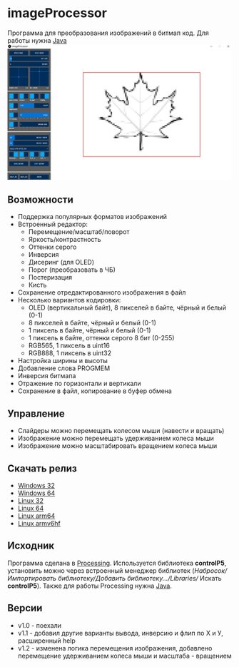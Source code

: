 # imageProcessor
Программа для преобразования изображений в битмап код. Для работы нужна [Java](https://www.java.com/ru/download/)
![КАРТИНКА](https://github.com/AlexGyver/imageProcessor/blob/master/docs/image.jpg)

## Возможности
- Поддержка популярных форматов изображений
- Встроенный редактор:
	- Перемещение/масштаб/поворот
	- Яркость/контрастность
	- Оттенки серого
	- Инверсия
	- Дисеринг (для OLED)
	- Порог (преобразовать в ЧБ)
	- Постеризация
	- Кисть
- Сохранение отредактированного изображения в файл
- Несколько вариантов кодировки:
	- OLED (вертикальный байт), 8 пикселей в байте, чёрный и белый (0-1)
	- 8 пикселей в байте, чёрный и белый (0-1)
	- 1 пиксель в байте, чёрный и белый (0-1)
	- 1 пиксель в байте, оттенки серого 8 бит (0-255)
	- RGB565, 1 пиксель в uint16
	- RGB888, 1 пиксель в uint32
- Настройка ширины и высоты
- Добавление слова PROGMEM
- Инверсия битмапа
- Отражение по горизонтали и вертикали
- Сохранение в файл, копирование в буфер обмена

## Управление
- Слайдеры можно перемещать колесом мыши (навести и вращать)
- Изображение можно перемещать удерживанием колеса мыши
- Изображение можно масштабировать вращением колеса мыши

## Скачать релиз
- [Windows 32](https://github.com/AlexGyver/imageProcessor/releases/download/imageProcessor/win32.zip)
- [Windows 64](https://github.com/AlexGyver/imageProcessor/releases/download/imageProcessor/win64.zip)
- [Linux 32](https://github.com/AlexGyver/imageProcessor/releases/download/imageProcessor/linux32.zip)
- [Linux 64](https://github.com/AlexGyver/imageProcessor/releases/download/imageProcessor/linux64.zip)
- [Linux arm64](https://github.com/AlexGyver/imageProcessor/releases/download/imageProcessor/linux-arm64.zip)
- [Linux armv6hf](https://github.com/AlexGyver/imageProcessor/releases/download/imageProcessor/linux-armv6hf.zip)

## Исходник
Программа сделана в [Processing](https://processing.org/). Используется библиотека **controlP5**, установить можно через встроенный менеджер библиотек (*Набросок/Импортировать библиотеку/Добавить библиотеку.../Libraries/* Искать **controlP5**). Также для работы Processing нужна [Java](https://www.java.com/ru/download/).

## Версии
- v1.0 - поехали
- v1.1 - добавил другие варианты вывода, инверсию и флип по Х и У, расширенный help
- v1.2 - изменена логика перемещения изображения, добавлено перемещение удерживанием колеса мыши и масштаба - вращением
